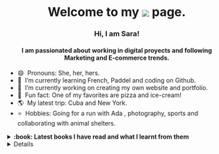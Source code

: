 <h1 align="center"> Welcome to my <img align="center" src="https://img.icons8.com/bubbles/100/undefined/github.png"/> page. </h1>
 
  
<h3 align="center"> Hi, I am Sara! 
<h4 align="center"> I am passionated about working in digital proyects and following Marketing and E-commerce trends.</h3>

- 😄&nbsp; Pronouns: She, her, hers.
- 🌱&nbsp; I’m currently learning French, Paddel and coding on Github.
- 🔭&nbsp; I’m currently working on creating my own website and portfolio.
- 🍔&nbsp; Fun fact: One of my favorites are pizza and ice-cream!  
- 🌎&nbsp; My latest trip: Cuba and New York. 
- ⭐️&nbsp; Hobbies: Going for a run with Ada , photography, sports and collaborating with animal shelters.

<details>

<b>✨&nbsp;&nbsp;About&nbsp;Me</b></summary> 
 
 
 <summary><b>:book: Latest books I have read and what I learnt from them</b></summary>
  
<!-- favorites_books starts -->
 <br>📕&nbsp;<a href="https://g.co/kgs/gMXdT7"> What I know for sure - <b>Oprah Winfrey</b>
<br>📕&nbsp;<a href="https://g.co/kgs/mgZhFp"> Think like a monk - <b>Jay Shetty</b>
<!-- favorites_books ends -->
</details>
<details>
 

 
  
<h3 align="left">Connect with me:</h3>
<p align="left">
<h4 align"left"><a href="https://linkedin.com/in/sarazapataesteban/">My LinkedIn profile <img width="50" height="50" align="left" src="https://user-images.githubusercontent.com/106311799/172061716-78766337-9b26-408d-9a72-cd52f9182e22.gif"/></a></p>
<!--![icons8-linkedin]
<!--
**sarazapataesteban/sarazapataesteban** is a ✨ _special_ ✨ repository because its `README.md` (this file) appears on your GitHub profile.
